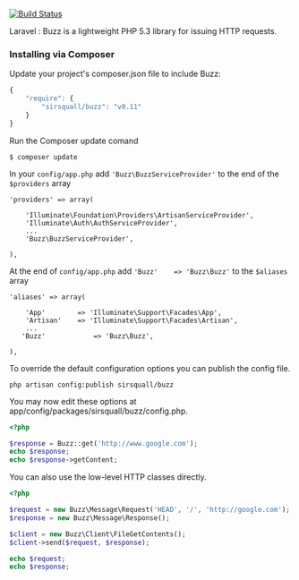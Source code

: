 [![Build Status](https://secure.travis-ci.org/kriswallsmith/Buzz.png?branch=master)](http://travis-ci.org/kriswallsmith/Buzz)

Laravel : Buzz is a lightweight PHP 5.3 library for issuing HTTP requests.


### Installing via Composer

Update your project's composer.json file to include Buzz:

```javascript
{
    "require": {
        "sirsquall/buzz": "v0.11"
    }
}
```
Run the Composer update comand

    $ composer update


In your `config/app.php` add `'Buzz\BuzzServiceProvider'` to the end of the `$providers` array

    'providers' => array(

        'Illuminate\Foundation\Providers\ArtisanServiceProvider',
        'Illuminate\Auth\AuthServiceProvider',
        ...
        'Buzz\BuzzServiceProvider',

    ),

At the end of `config/app.php` add `'Buzz'    => 'Buzz\Buzz'` to the `$aliases` array

    'aliases' => array(

        'App'        => 'Illuminate\Support\Facades\App',
        'Artisan'    => 'Illuminate\Support\Facades\Artisan',
        ...
       'Buzz'            => 'Buzz\Buzz',

    ),

To override the default configuration options you can publish the config file.

    php artisan config:publish sirsquall/buzz

You may now edit these options at app/config/packages/sirsquall/buzz/config.php.

```php
<?php

$response = Buzz::get('http://www.google.com');
echo $response;
echo $response->getContent;
```

You can also use the low-level HTTP classes directly.

```php
<?php

$request = new Buzz\Message\Request('HEAD', '/', 'http://google.com');
$response = new Buzz\Message\Response();

$client = new Buzz\Client\FileGetContents();
$client->send($request, $response);

echo $request;
echo $response;
```

